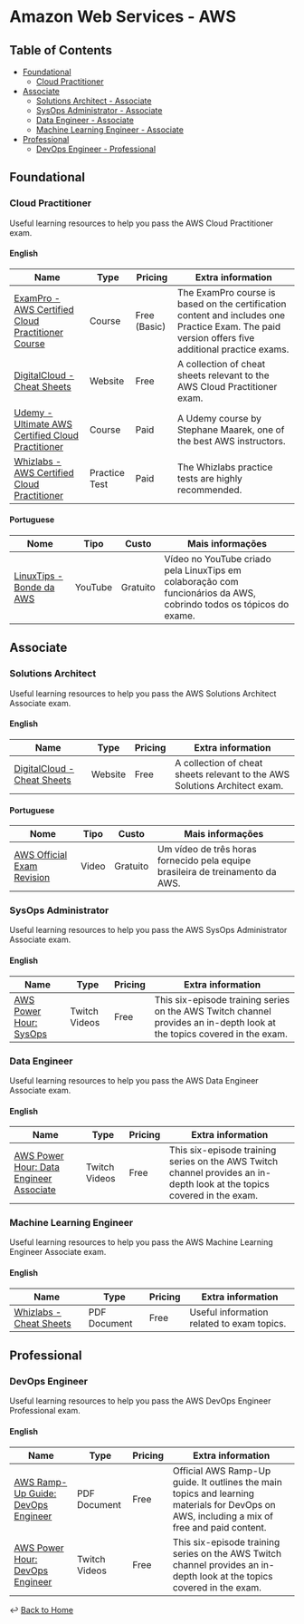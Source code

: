 # Amazon Web Services - AWS

## Table of Contents

- [Foundational](#foundational)
  - [Cloud Practitioner](#cloud-practitioner)
- [Associate](#associate)
  - [Solutions Architect - Associate](#solutions-architect)
  - [SysOps Administrator - Associate](#sysops-administrator)
  - [Data Engineer - Associate](#data-engineer)
  - [Machine Learning Engineer - Associate](#machine-learning-engineer)
- [Professional](#professional)
  - [DevOps Engineer - Professional](#devops-engineer)

## Foundational

### Cloud Practitioner

Useful learning resources to help you pass the AWS Cloud Practitioner exam.  

#### English

| Name | Type | Pricing | Extra information
| ---- | ---- | ------| --------------
| [ExamPro - AWS Certified Cloud Practitioner Course](https://www.exampro.co/clf-c01) | Course | Free (Basic) | The ExamPro course is based on the certification content and includes one Practice Exam. The paid version offers five additional practice exams.
| [DigitalCloud - Cheat Sheets](https://digitalcloud.training/category/aws-cheat-sheets/aws-cloud-practitioner) | Website | Free | A collection of cheat sheets relevant to the AWS Cloud Practitioner exam.
| [Udemy - Ultimate AWS Certified Cloud Practitioner](https://www.udemy.com/course/aws-certified-cloud-practitioner-new/) | Course | Paid | A Udemy course by Stephane Maarek, one of the best AWS instructors.
| [Whizlabs - AWS Certified Cloud Practitioner](https://www.whizlabs.com/aws-certified-cloud-practitioner/) | Practice Test | Paid | The Whizlabs practice tests are highly recommended.

#### Portuguese

| Nome | Tipo | Custo | Mais informações
| ---- | ---- | ------| --------------
| [LinuxTips - Bonde da AWS](https://www.youtube.com/watch?v=VrQVDbgwFDs&t=10s) | YouTube | Gratuito | Vídeo no YouTube criado pela LinuxTips em colaboração com funcionários da AWS, cobrindo todos os tópicos do exame.

## Associate

### Solutions Architect

Useful learning resources to help you pass the
AWS Solutions Architect Associate exam.  

#### English

| Name | Type | Pricing | Extra information
| ---- | ---- | ------| --------------
| [DigitalCloud - Cheat Sheets](https://digitalcloud.training/category/aws-cheat-sheets/aws-solutions-architect-associate/) | Website | Free | A collection of cheat sheets relevant to the AWS Solutions Architect exam.

#### Portuguese

| Nome | Tipo | Custo | Mais informações
| ---- | ---- | ------| --------------
| [AWS Official Exam Revision](https://pages.awscloud.com/LATAM-event-OE-get-cert-saa-ptbr-sob-demanda-2022-confirmation.html) | Video | Gratuito | Um vídeo de três horas fornecido pela equipe brasileira de treinamento da AWS.

### SysOps Administrator

Useful learning resources to help you pass the
AWS SysOps Administrator Associate exam.  

#### English

| Name | Type | Pricing | Extra information
| ---- | ---- | ------| --------------
| [AWS Power Hour: SysOps](https://pages.awscloud.com/global-traincert-twitch-sysops.html) | Twitch Videos | Free | This six-episode training series on the AWS Twitch channel provides an in-depth look at the topics covered in the exam.

### Data Engineer

Useful learning resources to help you pass the
AWS Data Engineer Associate exam.  

#### English

| Name | Type | Pricing | Extra information
| ---- | ---- | ------| --------------
| [AWS Power Hour: Data Engineer Associate](https://pages.awscloud.com/GLOBAL-other-T2-Traincert-AWS-Power-Hour-Data-Engineer-Associate-Season1-2024-reg.html) | Twitch Videos | Free | This six-episode training series on the AWS Twitch channel provides an in-depth look at the topics covered in the exam.

### Machine Learning Engineer

Useful learning resources to help you pass the
AWS Machine Learning Engineer Associate exam.  

#### English

| Name | Type | Pricing | Extra information
| ---- | ---- | ------| --------------
| [Whizlabs - Cheat Sheets](https://media.whizlabs.com/website/AWS-ML-Cheat-Sheet-Nov-2024.pdf) | PDF Document | Free | Useful information related to exam topics.

## Professional

### DevOps Engineer

Useful learning resources to help you pass the
AWS DevOps Engineer Professional exam.  

#### English

| Name | Type | Pricing | Extra information
| ---- | ---- | ------| --------------
| [AWS Ramp-Up Guide: DevOps Engineer](https://d1.awsstatic.com/training-and-certification/ramp-up_guides/Ramp-Up_Guide_DevOps.pdf) | PDF Document | Free | Official AWS Ramp-Up guide. It outlines the main topics and learning materials for DevOps on AWS, including a mix of free and paid content.
| [AWS Power Hour: DevOps Engineer](https://pages.awscloud.com/GLOBAL-other-LS-AWS-Power-Hour-DevOps-Engineer-2023-reg.html) | Twitch Videos | Free | This six-episode training series on the AWS Twitch channel provides an in-depth look at the topics covered in the exam.

:leftwards_arrow_with_hook: [Back to Home](https://github.com/bfeliano/devops-journey)
